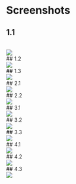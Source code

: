 # Screenshots
## 1.1
<br> 
<img src="https://github.com/CEN-214-Microprocessors-Lab/midterm-Cagritrkmen/blob/master/screenshots/1.1.jpg" >
<br>
## 1.2
<br> 
<img src="https://github.com/CEN-214-Microprocessors-Lab/midterm-Cagritrkmen/blob/master/screenshots/1.2.jpg" >
<br>
## 1.3
<br> 
<img src="https://github.com/CEN-214-Microprocessors-Lab/midterm-Cagritrkmen/blob/master/screenshots/1.3.jpg" >
<br>
## 2.1
<br> 
<img src="https://github.com/CEN-214-Microprocessors-Lab/midterm-Cagritrkmen/blob/master/screenshots/2.1.jpg" >
<br>
## 2.2
<br> 
<img src="https://github.com/CEN-214-Microprocessors-Lab/midterm-Cagritrkmen/blob/master/screenshots/2.2.jpg" >
<br>
## 3.1
<br> 
<img src="https://github.com/CEN-214-Microprocessors-Lab/midterm-Cagritrkmen/blob/master/screenshots/3.1.jpg" >
<br>
## 3.2
<br> 
<img src="https://github.com/CEN-214-Microprocessors-Lab/midterm-Cagritrkmen/blob/master/screenshots/3.2.jpg" >
<br>
## 3.3
<br> 
<img src="https://github.com/CEN-214-Microprocessors-Lab/midterm-Cagritrkmen/blob/master/screenshots/3.3.jpg" >
<br>
## 4.1
<br> 
<img src="https://github.com/CEN-214-Microprocessors-Lab/midterm-Cagritrkmen/blob/master/screenshots/4.1.jpg" >
<br>
## 4.2
<br> 
<img src="https://github.com/CEN-214-Microprocessors-Lab/midterm-Cagritrkmen/blob/master/screenshots/4.2.jpg" >
<br>
## 4.3
<br> 
<img src="https://github.com/CEN-214-Microprocessors-Lab/midterm-Cagritrkmen/blob/master/screenshots/4.3.jpg" >
<br>


